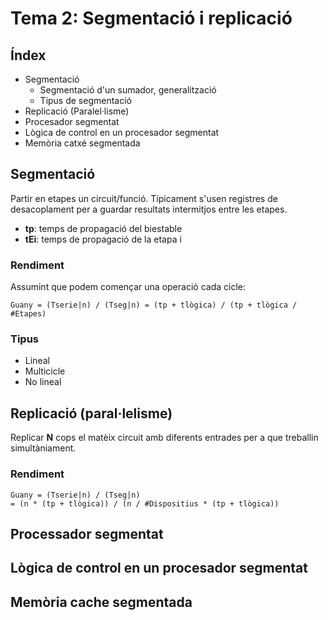 # Tema 2: Segmentació i replicació
## Índex

- Segmentació
    - Segmentació d'un sumador, generalització
    - Tipus de segmentació
- Replicació (Paralel·lisme)
- Procesador segmentat
- Lògica de control en un procesador segmentat
- Memòria catxé segmentada


## Segmentació
Partir en etapes un circuit/funció. Típicament s'usen registres de desacoplament per a guardar resultats intermitjos entre les etapes.
- **tp**: temps de propagació del biestable
- **tEi**: temps de propagació de la etapa i

### Rendiment
Assumint que podem començar una operació cada cicle:
```
Guany = (Tserie|n) / (Tseg|n) = (tp + tlògica) / (tp + tlògica / #Etapes)
```

### Tipus
- Lineal
- Multicicle
- No lineal

## Replicació (paral·lelisme)
Replicar **N** cops el matèix circuit amb diferents entrades per a que treballin simultàniament.

### Rendiment

```
Guany = (Tserie|n) / (Tseg|n)
= (n * (tp + tlògica)) / (n / #Dispositius * (tp + tlògica))
```

## Processador segmentat

## Lògica de control en un procesador segmentat


## Memòria cache segmentada
